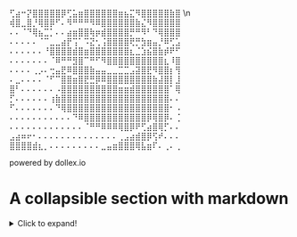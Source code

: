<!---
got eyes strained
--->

<!-- ![This is an image](https://myoctocat.com/assets/images/base-octocat.svg) -->

⢋⣴⠒⡝⣿⣿⣿⣿⣿⡿⢋⣥⣶⣿⣿⣿⣿⣿⣿⣶⣦⣍⠻⣿⣿⣿⣿⣿⣷⣿ \n
⢾⣿⣀⣿⡘⢿⣿⡿⠋⠄⠻⠛⠛⠛⠻⠿⣿⣿⣿⣿⣿⣿⣷⣌⠻⣿⣿⣿⣿⣿
⠄⠄⠈⠙⢿⣦⣉⡁⠄⠄⣴⣶⣿⣿⢷⡶⣾⣿⣿⣿⣿⡛⠛⠻⠃⠙⢿⣿⣿⣿
⠄⠄⠄⠄⠄⠈⠉⣀⣀⣴⡟⢩⠁⠩⣝⢂⢨⣿⣿⣿⣿⢟⡛⣳⣶⣤⡘⠿⢋⣡
⠄⠄⠄⠄⠄⠄⠘⣿⣿⣿⣿⣾⣿⣶⣿⣿⣿⣿⣿⣿⣿⣆⣈⣱⣮⣿⣷⡾⠟⠋
⠄⠄⠄⠄⠄⠄⠄⠈⠿⠛⠛⣻⣿⠉⠛⠋⠻⣿⣿⣿⣿⣿⣿⣿⣿⣿⣿⣆⠸⣿
⠄⠄⠄⠄⢀⡠⠄⢒⣤⣟⠿⣿⣿⣿⣷⣤⣤⣀⣀⣉⣉⣠⣽⣿⣟⠻⣿⣿⡆⢻
⠄⣀⠄⠄⠄⠄⠈⠋⠉⣿⣿⣶⣿⣟⣛⡿⠿⣿⣿⣿⣿⣿⣿⣿⣿⣷⣼⣿⡇⣸
⣿⠃⠄⠄⠄⠄⠄⠄⠠⣿⣿⣿⣿⣿⣿⣿⣿⣿⣿⣶⣶⣾⣿⣿⣿⣿⣿⣿⠁⢿
⡋⠄⠄⠄⠄⠄⠄⢰⣷⣿⣿⣿⣿⣿⣿⣿⣿⣿⣿⣿⣿⣿⣿⣿⣿⣿⣿⣿⠄⠄
⠋⠄⠄⠄⠄⠄⠄⠄⠙⢿⣿⣿⣿⣿⣿⣿⣿⣿⣿⣿⣿⣿⣿⣿⣿⣿⣿⣿⠂⠠
⠄⠄⠄⠄⠄⠄⠄⠄⠄⠄⠄⠙⠿⣿⣿⣿⣿⣿⣿⣿⣿⣿⣿⣿⡿⢿⣿⡿⠄⢈
⠄⠄⠄⠄⠄⠄⠄⠄⠄⠄⠄⠄⠄⠈⠛⠛⠿⠿⠿⢿⣿⡿⠟⢋⣴⣿⢿⡋⠄⠄
⣠⣴⠶⠖⠂⠄⠄⠄⠄⠄⠄⠄⠄⠄⠄⠄⠄⠄⠄⢀⣠⣴⣾⣿⡿⢫⠞⠄⠄⠄
⣿⣿⣿⣿⣾⣆⡀⠄⠄⠄⠄⠄⠄⠄⠄⠄⣀⣤⣶⣿⣿⣿⢿⣧⣶⠏⠄⢀⠄⢀


powered by dollex.io


# A collapsible section with markdown
<details>
  <summary>Click to expand!</summary>
  
  ## Heading
  1. A numbered
  2. list
     * With some
     * Sub bullets
</details>
